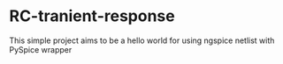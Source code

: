 # RC-tranient-response
This simple project aims to be a hello world for using ngspice netlist with PySpice wrapper
